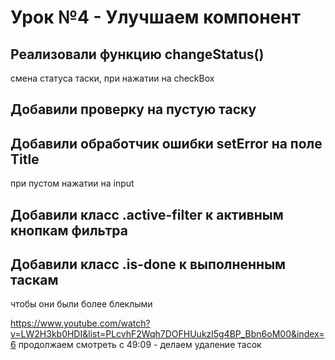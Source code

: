 # Урок №4 - Улучшаем компонент

## Реализовали функцию changeStatus()
смена статуса таски, при нажатии на checkBox

## Добавили проверку на пустую таску

## Добавили обработчик ошибки setError на поле Title 
при пустом нажатии на input

## Добавили класс .active-filter к активным кнопкам фильтра

## Добавили класс .is-done к выполненным таскам
чтобы они были более блеклыми

https://www.youtube.com/watch?v=LW2H3kb0HDI&list=PLcvhF2Wqh7DOFHUukzl5g4BP_Bbn6oM00&index=6
продолжаем смотреть с 49:09 - делаем удаление тасок